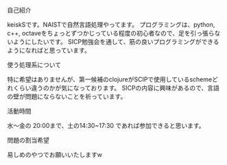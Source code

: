 自己紹介

keiskSです。NAISTで自然言語処理やってます。
プログラミングは、python, c++, octaveをちょっとずつかじっている程度の初心者なので、足を引っ張らないようにしたいです。
SICP勉強会を通して、筋の良いプログラミングができるようになればと思っています。


使う処理系について

特に希望はありませんが、第一候補のclojureがSCIPで使用しているschemeどれくらい違うのかが気になっております。
SICPの内容に興味があるので、言語の壁が問題にならないことを祈っています。


活動時間

水〜金の 20:00まで、土の14:30~17:30 であれば参加できると思います。


問題の割当希望

易しめのやつでお願いいたしますw
